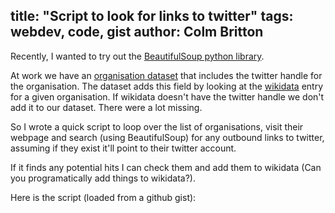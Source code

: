 title: "Script to look for links to twitter"
tags: webdev, code, gist
author: Colm Britton
--------------------

Recently, I wanted to try out the [BeautifulSoup python library](https://pypi.org/project/beautifulsoup4/).

At work we have an [organisation dataset](https://github.com/digital-land/organisation-dataset/blob/master/collection/organisation.csv) that includes the twitter handle for the organisation. The dataset adds this field by looking at the [wikidata](https://www.wikidata.org/wiki/Wikidata:Main_Page) entry for a given organisation. If wikidata doesn't have the twitter handle we don't add it to our dataset. There were a lot missing.

So I wrote a quick script to loop over the list of organisations, visit their webpage and search (using BeautifulSoup) for any outbound links to twitter, assuming if they exist it'll point to their twitter account.

If it finds any potential hits I can check them and add them to wikidata (Can you programatically add things to wikidata?).

Here is the script (loaded from a github gist):

<script src="https://gist.github.com/colmjude/7285eec6c9ed7ecd3c2dc04aae1884b7.js"></script>
